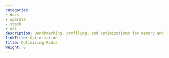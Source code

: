 ```yaml
---
categories:
- docs
- operate
- stack
- oss
description: Benchmarking, profiling, and optimizations for memory and latency
linkTitle: Optimization
title: Optimizing Redis
weight: 8
---
```

